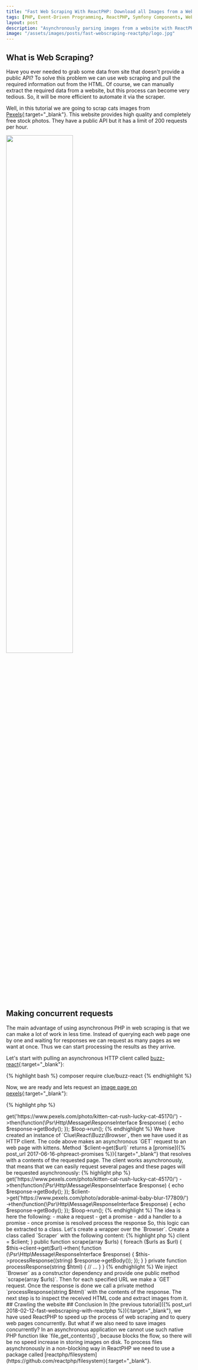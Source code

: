 ```yaml
---
title: "Fast Web Scraping With ReactPHP: Download all Images from a Website"
tags: [PHP, Event-Driven Programming, ReactPHP, Symfony Components, Web Scraping]
layout: post
description: "Asynchronously parsing images from a website with ReactPHP"
image: "/assets/images/posts/fast-webscraping-reactphp/logo.jpg"
---
```


## What is Web Scraping?

Have you ever needed to grab some data from site that doesn't provide a public API? To solve this problem we can use web scraping and pull the required information out from the HTML. Of course, we can manually extract the required data from a website, but this process can become very tedious. So, it will be more efficient to automate it via the scraper.

Well, in this tutorial we are going to scrap cats images from [Pexels](https://www.pexels.com/){:target="_blank"}. This website provides high quality and completely free stock photos. They have a public API but it has a limit of 200 requests per hour.

<p class="text-center image">
    <img src="/assets/images/posts/fast-webscraping-reactphp-images/pexels-cats-search.png" style="width: 60%">
</p>

## Making concurrent requests

The main advantage of using asynchronous PHP in web scraping is that we can make a lot of work in less time. Instead of querying each web page one by one and waiting for responses we can request as many pages as we want at once. Thus we can start processing the results as they arrive. 

Let's start with pulling an asynchronous HTTP client called [buzz-react](https://github.com/clue/php-buzz-react){:target="_blank"}:

{% highlight bash %}
composer require clue/buzz-react
{% endhighlight %}

Now, we are ready and lets request an [image page on pexels](https://www.pexels.com/photo/kitten-cat-rush-lucky-cat-45170/){:target="_blank"}:

{% highlight php %}
<?php

require __DIR__ . '/../vendor/autoload.php';

use Clue\React\Buzz\Browser;

$loop = \React\EventLoop\Factory::create();

$client = new Browser($loop);
$client->get('https://www.pexels.com/photo/kitten-cat-rush-lucky-cat-45170/')
    ->then(function(\Psr\Http\Message\ResponseInterface $response) {
        echo $response->getBody();
    });

$loop->run();
{% endhighlight %}

We have created an instance of `Clue\React\Buzz\Browser`, then we have used it as HTTP client. The code above makes an asynchronous `GET` request to an web page with kittens. Method `$client->get($url)` returns a [promise]({% post_url 2017-06-16-phpreact-promises %}){:target="_blank"} that resolves with a contents of the requested page.

The client works asynchronously, that means that we can easily request several pages and these pages will be requested asynchronously:

{% highlight php %}
<?php

require __DIR__ . '/../vendor/autoload.php';

use Clue\React\Buzz\Browser;

$loop = \React\EventLoop\Factory::create();

$client = new Browser($loop);
$client->get('https://www.pexels.com/photo/kitten-cat-rush-lucky-cat-45170/')
    ->then(function(\Psr\Http\Message\ResponseInterface $response) {
        echo $response->getBody();
    });

$client->get('https://www.pexels.com/photo/adorable-animal-baby-blur-177809/')
    ->then(function(\Psr\Http\Message\ResponseInterface $response) {
        echo $response->getBody();
    });

$loop->run();
{% endhighlight %}

The idea is here the following:

- make a request
- get a promise
- add a handler to a promise
- once promise is resolved process the response

So, this logic can be extracted to a class. Let's create a wrapper over the `Browser`. 

Create a class called `Scraper` with the following content:

{% highlight php %}
<?php

use Clue\React\Buzz\Browser;

final class ScraperForImages
{
    private $client;

    public function __construct(Browser $client)
    {
        $this->client = $client;
    }

    public function scrape(array $urls)
    {
        foreach ($urls as $url) {
            $this->client->get($url)->then(
                function (\Psr\Http\Message\ResponseInterface $response) {
                    $this->processResponse((string) $response->getBody());
                });
        }
    }

    private function processResponse(string $html)
    {
        // ...
    }
}
{% endhighlight %}

We inject `Browser` as a constructor dependency and provide one public method `scrape(array $urls)`. Then for each specified URL we make a `GET` request. Once the response is done we call a private method `processResponse(string $html)` with the contents of the response. The next step is to inspect the received HTML code and extract images from it.

## Crawling the website


## Conclusion

In [the previous tutorial]({% post_url 2018-02-12-fast-webscraping-with-reactphp %}){:target="_blank"}, we have used ReactPHP to speed up the process of web scraping and to query web pages concurrently. But what if we also need to save images concurrently? In an asynchronous application we cannot use such native PHP function like `file_get_contents()`, because blocks the flow, so there will be no speed increase in storing images on disk. To process files asynchronously in a non-blocking way in ReactPHP we need to use a package called [reactphp/filesystem](https://github.com/reactphp/filesystem){:target="_blank"}.
